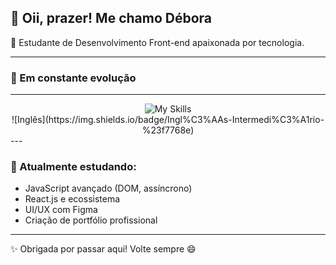 ## 👋 Oii, prazer! Me chamo Débora  
🎯 Estudante de Desenvolvimento Front-end apaixonada por tecnologia.

---

### 🚀 Em constante evolução

---


<div align="center">
  <img src="https://skillicons.dev/icons?i=html,css,js,typescript,git,figma,tailwind,nodejs,npm,webpack,mysql&theme=dark&perline=6" alt="My Skills" />
</div>

<div align="center">
  ![Inglês](https://img.shields.io/badge/Ingl%C3%AAs-Intermedi%C3%A1rio-%23f7768e) 
</div>
---

### 🌱 Atualmente estudando:
- JavaScript avançado (DOM, assíncrono)
- React.js e ecossistema
- UI/UX com Figma
- Criação de portfólio profissional


---

✨ Obrigada por passar aqui! Volte sempre 😄

<!--
**dboravitoria/dboravitoria** is a ✨ _special_ ✨ repository because its `README.md` (this file) appears on your GitHub profile.

Here are some ideas to get you started:

- 🔭 I’m currently working on ...
- 🌱 I’m currently learning ...
- 👯 I’m looking to collaborate on ...
- 🤔 I’m looking for help with ...
- 💬 Ask me about ...
- 📫 How to reach me: ...
- 😄 Pronouns: ...
- ⚡ Fun fact: ...
-->
